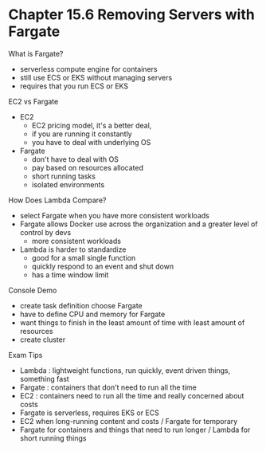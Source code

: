 # Chapter 15.6 Removing Servers with Fargate

What is Fargate?
- serverless compute engine for containers
- still use ECS or EKS without managing servers
- requires that you run ECS or EKS

EC2 vs Fargate
- EC2
	- EC2 pricing model, it's a better deal,
	- if you are running it constantly
	- you have to deal with underlying OS
- Fargate
	- don't have to deal with OS
	- pay based on resources allocated
	- short running tasks
	- isolated environments

How Does Lambda Compare?
- select Fargate when you have more consistent workloads
- Fargate allows Docker use across the organization and a greater level of control by devs
	- more consistent workloads
- Lambda is harder to standardize
	- good for a small single function
	- quickly respond to an event and shut down
	- has a time window limit

Console Demo
- create task definition choose Fargate
- have to define CPU and memory for Fargate
- want things to finish in the least amount of time with least amount of resources
- create cluster

Exam Tips
- Lambda : lightweight functions, run quickly, event driven things, something fast
- Fargate : containers that don't need to run all the time
- EC2 : containers need to run all the time and really concerned about costs
- Fargate is serverless, requires EKS or ECS
- EC2 when long-running content and costs / Fargate for temporary
- Fargate for containers and things that need to run longer / Lambda for short running things
